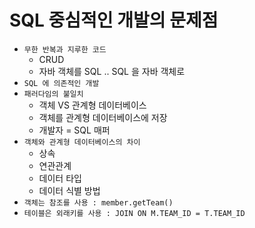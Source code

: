 # SQL 중심적인 개발의 문제점

- `무한 반복과 지루한 코드`
  - CRUD
  - 자바 객체를 SQL .. SQL 을 자바 객체로
- `SQL 에 의존적인 개발`
- `패러다임의 불일치`
  - 객체 VS 관계형 데이터베이스
  - 객체를 관계형 데이터베이스에 저장
  - 개발자 = SQL 매퍼
- `객체와 관계형 데이터베이스의 차이`
  - 상속
  - 연관관계
  - 데이터 타입
  - 데이터 식별 방법
- `객체는 참조를 사용 : member.getTeam()`
- `테이블은 외래키를 사용 : JOIN ON M.TEAM_ID = T.TEAM_ID`

